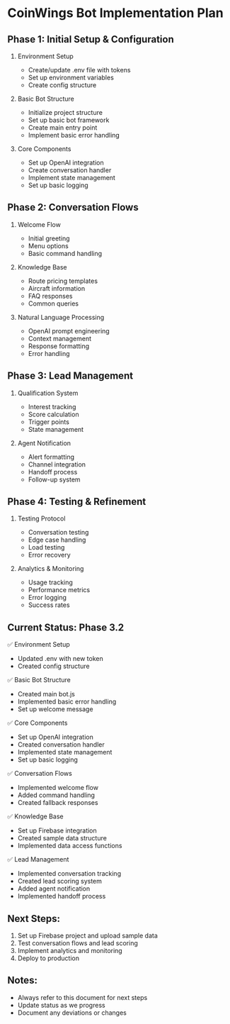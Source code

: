# CoinWings Bot Implementation Plan

## Phase 1: Initial Setup & Configuration
1. Environment Setup
   - Create/update .env file with tokens
   - Set up environment variables
   - Create config structure

2. Basic Bot Structure
   - Initialize project structure
   - Set up basic bot framework
   - Create main entry point
   - Implement basic error handling

3. Core Components
   - Set up OpenAI integration
   - Create conversation handler
   - Implement state management
   - Set up basic logging

## Phase 2: Conversation Flows
1. Welcome Flow
   - Initial greeting
   - Menu options
   - Basic command handling

2. Knowledge Base
   - Route pricing templates
   - Aircraft information
   - FAQ responses
   - Common queries

3. Natural Language Processing
   - OpenAI prompt engineering
   - Context management
   - Response formatting
   - Error handling

## Phase 3: Lead Management
1. Qualification System
   - Interest tracking
   - Score calculation
   - Trigger points
   - State management

2. Agent Notification
   - Alert formatting
   - Channel integration
   - Handoff process
   - Follow-up system

## Phase 4: Testing & Refinement
1. Testing Protocol
   - Conversation testing
   - Edge case handling
   - Load testing
   - Error recovery

2. Analytics & Monitoring
   - Usage tracking
   - Performance metrics
   - Error logging
   - Success rates

## Current Status: Phase 3.2
✅ Environment Setup
- Updated .env with new token
- Created config structure

✅ Basic Bot Structure
- Created main bot.js
- Implemented basic error handling
- Set up welcome message

✅ Core Components
- Set up OpenAI integration
- Created conversation handler
- Implemented state management
- Set up basic logging

✅ Conversation Flows
- Implemented welcome flow
- Added command handling
- Created fallback responses

✅ Knowledge Base
- Set up Firebase integration
- Created sample data structure
- Implemented data access functions

✅ Lead Management
- Implemented conversation tracking
- Created lead scoring system
- Added agent notification
- Implemented handoff process

## Next Steps:
1. Set up Firebase project and upload sample data
2. Test conversation flows and lead scoring
3. Implement analytics and monitoring
4. Deploy to production

## Notes:
- Always refer to this document for next steps
- Update status as we progress
- Document any deviations or changes 